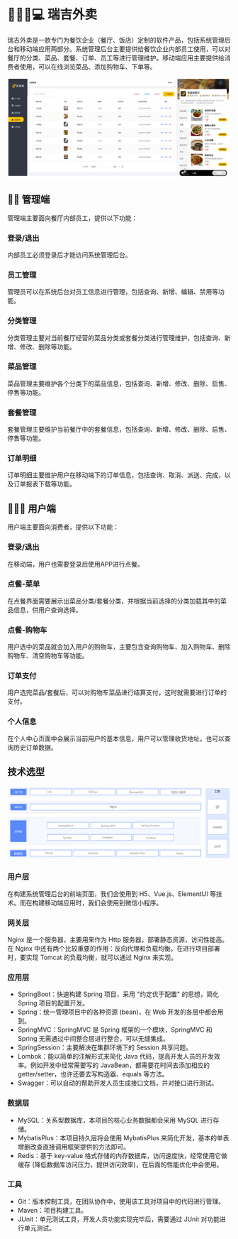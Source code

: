 # 🍔🍟📱💻 瑞吉外卖

瑞吉外卖是一款专门为餐饮企业（餐厅、饭店）定制的软件产品，包括系统管理后台和移动端应用两部分。系统管理后台主要提供给餐饮企业内部员工使用，可以对餐厅的分类、菜品、套餐、订单、员工等进行管理维护。移动端应用主要提供给消费者使用，可以在线浏览菜品、添加购物车、下单等。

![introduce](doc/img/introduce.png)

## 🧑‍💼 管理端

管理端主要面向餐厅内部员工，提供以下功能：

### 登录/退出

内部员工必须登录后才能访问系统管理后台。

### 员工管理

管理员可以在系统后台对员工信息进行管理，包括查询、新增、编辑、禁用等功能。

### 分类管理

分类管理主要对当前餐厅经营的菜品分类或套餐分类进行管理维护，包括查询、新增、修改、删除等功能。

### 菜品管理

菜品管理主要维护各个分类下的菜品信息，包括查询、新增、修改、删除、启售、停售等功能。

### 套餐管理

套餐管理主要维护当前餐厅中的套餐信息，包括查询、新增、修改、删除、启售、停售等功能。

### 订单明细

订单明细主要维护用户在移动端下的订单信息，包括查询、取消、派送、完成，以及订单报表下载等功能。

## 🧑‍🤝‍🧑 用户端

用户端主要面向消费者，提供以下功能：

### 登录/退出

在移动端，用户也需要登录后使用APP进行点餐。

### 点餐-菜单

在点餐界面需要展示出菜品分类/套餐分类，并根据当前选择的分类加载其中的菜品信息，供用户查询选择。

### 点餐-购物车

用户选中的菜品就会加入用户的购物车，主要包含查询购物车、加入购物车、删除购物车、清空购物车等功能。

### 订单支付

用户选完菜品/套餐后，可以对购物车菜品进行结算支付，这时就需要进行订单的支付。

### 个人信息

在个人中心页面中会展示当前用户的基本信息，用户可以管理收货地址，也可以查询历史订单数据。


## 技术选型

![technology](doc/img/technology.png)

### 用户层

在构建系统管理后台的前端页面，我们会使用到 H5、Vue.js、ElementUI 等技术。而在构建移动端应用时，我们会使用到微信小程序。

### 网关层

Nginx 是一个服务器，主要用来作为 Http 服务器，部署静态资源，访问性能高。在 Nginx 中还有两个比较重要的作用：反向代理和负载均衡。在进行项目部署时，要实现 Tomcat 的负载均衡，就可以通过 Nginx 来实现。

### 应用层

- SpringBoot：快速构建 Spring 项目，采用 "约定优于配置" 的思想，简化 Spring 项目的配置开发。
- Spring：统一管理项目中的各种资源 (bean)，在 Web 开发的各层中都会用到。
- SpringMVC：SpringMVC 是 Spring 框架的一个模块，SpringMVC 和 Spring 无需通过中间整合层进行整合，可以无缝集成。
- SpringSession：主要解决在集群环境下的 Session 共享问题。
- Lombok：能以简单的注解形式来简化 Java 代码，提高开发人员的开发效率。例如开发中经常需要写的 JavaBean，都需要花时间去添加相应的 getter/setter，也许还要去写构造器、equals 等方法。
- Swagger：可以自动的帮助开发人员生成接口文档，并对接口进行测试。

### 数据层

- MySQL：关系型数据库，本项目的核心业务数据都会采用 MySQL 进行存储。
- MybatisPlus：本项目持久层将会使用 MybatisPlus 来简化开发，基本的单表增删改查直接调用框架提供的方法即可。
- Redis：基于 key-value 格式存储的内存数据库，访问速度快，经常使用它做缓存 (降低数据库访问压力，提供访问效率)，在后面的性能优化中会使用。

### 工具

- Git：版本控制工具，在团队协作中，使用该工具对项目中的代码进行管理。
- Maven：项目构建工具。
- JUnit：单元测试工具，开发人员功能实现完毕后，需要通过 JUnit 对功能进行单元测试。